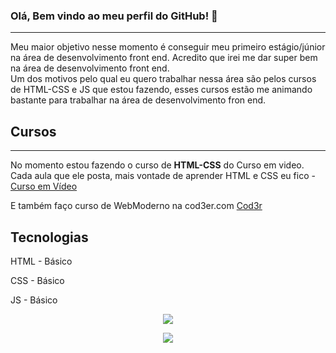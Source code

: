 ### Olá, Bem vindo ao meu perfil do GitHub! 👋
---
   Meu maior objetivo nesse momento é conseguir meu primeiro estágio/júnior na área de desenvolvimento front end. Acredito que irei me dar super bem na área de desenvolvimento front end.
<br>
   Um dos motivos pelo qual eu quero trabalhar nessa área são pelos cursos de HTML-CSS e JS que estou fazendo, esses cursos estão me animando bastante para trabalhar na área de desenvolvimento fron end.


## Cursos
---
No momento estou fazendo o curso de <strong>HTML-CSS</strong>  do Curso em video.
Cada aula que ele posta, mais vontade de aprender HTML e CSS eu fico - [Curso em Vídeo](https://www.youtube.com/https://www.youtube.com/playlist?list=PLHz_AreHm4dkZ9-atkcmcBaMZdmLHft8n)

E também faço curso de WebModerno na cod3er.com [Cod3r](https://www.cod3r.com.br/)

## Tecnologias

HTML - Básico

CSS - Básico

JS - Básico



<p align="center">
  <img align="center" src="https://github-readme-stats.vercel.app/api?username=Guilherme-Santos08&show_icons=true&theme=dracula"> 
</p>

<p align="center">
  <img align="center" src="https://github-readme-stats.vercel.app/api/top-langs/?username=Guilherme-Santos08&layout=compact&theme=dracula"> 
</p>






<!--
**Guilherme-Santos08/Guilherme-Santos08** is a ✨ _special_ ✨ repository because its `README.md` (this file) appears on your GitHub profile.
Here are some ideas to get you started:

- 🔭 I’m currently working on ...
- 🌱 I’m currently learning ...
- 👯 I’m looking to collaborate on ...
- 🤔 I’m looking for help with ...
- 💬 Ask me about ...
- 📫 How to reach me: ...
- 😄 Pronouns: ...
- ⚡ Fun fact: ...
-->
